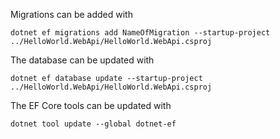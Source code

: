 ﻿Migrations can be added with
```
dotnet ef migrations add NameOfMigration --startup-project ../HelloWorld.WebApi/HelloWorld.WebApi.csproj
```

The database can be updated with
```
dotnet ef database update --startup-project ../HelloWorld.WebApi/HelloWorld.WebApi.csproj
```

The EF Core tools can be updated with
```
dotnet tool update --global dotnet-ef
```